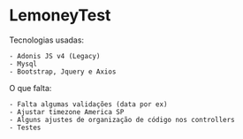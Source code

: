 # LemoneyTest

Tecnologias usadas:

    - Adonis JS v4 (Legacy)
    - Mysql
    - Bootstrap, Jquery e Axios

O que falta:

    - Falta algumas validações (data por ex)
    - Ajustar timezone America SP
    - Alguns ajustes de organização de código nos controllers
    - Testes